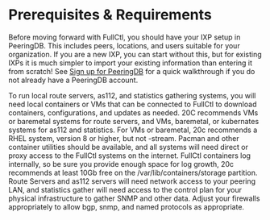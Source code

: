 # Prerequisites & Requirements

Before moving forward with FullCtl, you should have your IXP setup in PeeringDB. This includes peers, locations, and users suitable for your organization. If you are a new IXP, you can start without this, but for existing IXPs it is much simpler to import your existing information than entering it from scratch! See [Sign up for PeeringDB](https://docs.fullctl.com/aaaCtl/Sign-up-for-PeeringDB/) for a quick walkthrough if you do not already have a PeeringDB account.

To run local route servers, as112, and statistics gathering systems, you will need local containers or VMs that can be connected to FullCtl to download containers, configurations, and updates as needed. 20C recommends VMs or baremetal systems for route servers, and VMs, baremetal, or kubernates systems for as112 and statistics. For VMs or baremetal, 20c recommends a RHEL system, version 8 or higher, but not -stream. Pacman and other container utilities should be available, and all systems will need direct or proxy access to the FullCtl systems on the internet. FullCtl containers log internally, so be sure you provide enough space for log growth, 20c recommends at least 10Gb free on the /var/lib/containers/storage partition. Route Servers and as112 servers will need network access to your peering LAN, and statistics gather will need access to the control plan for your physical infrastructure to gather SNMP and other data. Adjust your firewalls appropriately to allow bgp, snmp, and named protocols as appropriate.

